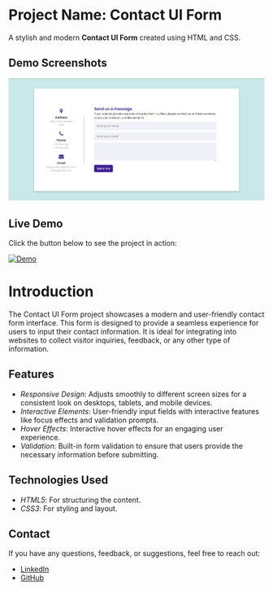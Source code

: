 # Project Name: Contact UI Form

A stylish and modern **Contact UI Form** created using HTML and CSS.

## Demo Screenshots

![Demo Screenshot](https://github.com/Daniish-Qureshi/Contact-UI-Form/blob/main/demo.png)

## Live Demo

Click the button below to see the project in action:

[![Demo](https://img.shields.io/badge/LIVE-DEMO-black)](https://daniish-qureshi.github.io/Contact-UI-Form/)

# Introduction

The Contact UI Form project showcases a modern and user-friendly contact form interface. This form is designed to provide a seamless experience for users to input their contact information. It is ideal for integrating into websites to collect visitor inquiries, feedback, or any other type of information.

## Features

- *Responsive Design*: Adjusts smoothly to different screen sizes for a consistent look on desktops, tablets, and mobile devices.
- *Interactive Elements*: User-friendly input fields with interactive features like focus effects and validation prompts.
- *Hover Effects*: Interactive hover effects for an engaging user experience.
- *Validation*: Built-in form validation to ensure that users provide the necessary information before submitting.

## Technologies Used

- *HTML5*: For structuring the content.
- *CSS3*: For styling and layout.


## Contact

If you have any questions, feedback, or suggestions, feel free to reach out:

- [LinkedIn](https://www.linkedin.com/in/danishqureshi786)
- [GitHub](https://github.com/Daniish-Qureshi)
